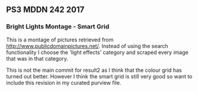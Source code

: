 ## PS3 MDDN 242 2017

### Bright Lights Montage - Smart Grid

This is a montage of pictures retrieved from http://www.publicdomainpictures.net/. Instead of using the search functionality I choose the 'light effects' category and scraped every image that was in that category.

This is not the main commit for result2 as I think that the colour grid has turned out better.  However I think the smart grid is still very good so want to include this revision in my curated purview file.